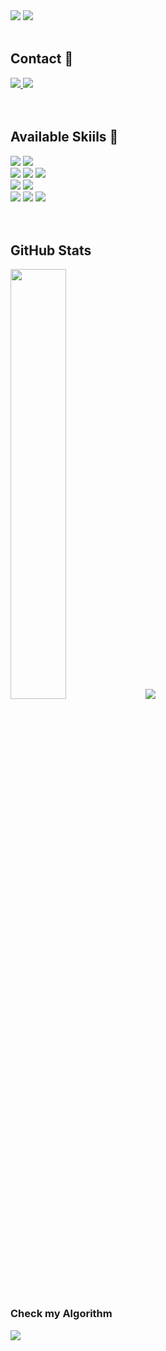 <img src="https://capsule-render.vercel.app/api?type=waving&color=F6EEBF&height=120&section=footer&text=🐤woo_hwa🐣&fontSize=30&animation=fadeIn&fontAlignY=60&fontAlign=80&fontColor=ffffff" />

<a href="https://hits.seeyoufarm.com">
	<img src="https://hits.seeyoufarm.com/api/count/incr/badge.svg?url=https%3A%2F%2Fgithub.com%2Fyoung-jii&count_bg=%2379C83D&title_bg=%23555555&icon=googlesearchconsole.svg&icon_color=%23E7E7E7&title=helllo&edge_flat=false"/>
</a>
<br/>
<br/>
<h2> Contact 👋 </h2>
<div>
	<a href="https://velog.io/@woohwa/posts">
		<img src = "http://img.shields.io/badge/Velog-41C997?style=for-the-badge&logo=Velog&logoColor=white"/>
	</a>
	<a href="mailto:forest66young@gmail.com">
		<img src = "https://img.shields.io/badge/Gmail-d14836?style=for-the-badge&logo=Gmail&logoColor=white"/>
	</a>
</div>
<br/>
<br/>
<h2> Available Skiils 🦾 </h2>
<div>
	<img src = "https://img.shields.io/badge/Python-3776AB?style=for-the-badge&logo=Python&logoColor=white"/> 
	<img src = "https://img.shields.io/badge/Java-007396?style=for-the-badge&logo=java&logoColor=white"/>  
	<br/>
 	<img src="https://img.shields.io/badge/javascript-F7DF1E?style=for-the-badge&logo=javascript&logoColor=black"/>
  	<img src="https://img.shields.io/badge/HTML-E34F26?style=for-the-badge&logo=html5&logoColor=white"/>
	<img src="https://img.shields.io/badge/CSS-1572B6?style=for-the-badge&logo=css3&logoColor=white"/>
	<br/>
	<img src = "https://img.shields.io/badge/MySQL-23728B?style=for-the-badge&logo=MySQL&logoColor=white"/>
	<img src = "https://img.shields.io/badge/Django-092E20?style=for-the-badge&logo=Django&logoColor=white"/> 
	<br/>
	<img src="https://img.shields.io/badge/VSCode-007ACC?style=for-the-badge&logo=VisualStudioCode&logoColor=white"/>
	<img src="https://img.shields.io/badge/Anaconda-44A833?style=for-the-badge&logo=Anaconda&logoColor=white"/>
	<img src = "https://img.shields.io/badge/Photoshop-051D35?style=for-the-badge&logo=adobephotoshop&logoColor=white"/>
</div>
<br/>
<br/>
<h2> GitHub Stats </h2>
<div>
	<img src = "https://github-readme-stats.vercel.app/api/top-langs?username=young-jii&show_icons=true&theme=vue&layout=compact" width="42%"/>
	<img src = "https://github-readme-stats.vercel.app/api?username=young-jii&hide=contribs,prs&show_icons=true&theme=vue"/>
</div>
<h3> Check my Algorithm </h3>
<div>
	<img src = "http://mazassumnida.wtf/api/v2/generate_badge?boj=woo_hwa"/>
</div>
